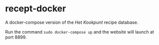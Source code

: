 # recept-docker
A docker-compose version of the *Het Kookpunt* recipe database.

Run the command `sudo docker-compose up` and the website will launch at port 8899.

